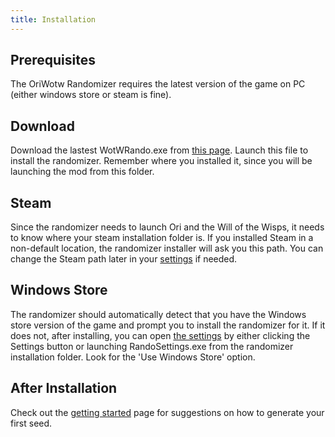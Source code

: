 ```yaml
---
title: Installation
---
```


## Prerequisites

The OriWotw Randomizer requires the latest version of the game on PC (either windows store or steam is
fine).


## Download

Download the lastest WotWRando.exe
from [this page](https://github.com/sparkle-preference/OriWotwRandomizerClient/releases/latest). Launch this file to
install the randomizer. Remember where you installed it, since you will be launching the mod from this folder.


## Steam

Since the randomizer needs to launch Ori and the Will of the Wisps, it needs to know where your steam installation
folder is. If you installed Steam in a non-default location, the randomizer installer will ask you this path. You can
change the Steam path later in your [settings](/features/settings) if needed.


## Windows Store

The randomizer should automatically detect that you have the Windows store version of the game and prompt
you to install the randomizer for it. If it does not, after installing, you can open [the settings](/features/settings) by
either clicking the Settings button or launching RandoSettings.exe from the randomizer installation folder. Look for
the 'Use Windows Store' option.


## After Installation

Check out the [getting started](/how-to-start) page for suggestions on how to generate your first
seed.

